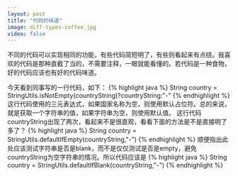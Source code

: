 ```yaml
---
layout: post
title: "代码的味道"
image: diff-types-coffee.jpg
video: false
---
```

不同的代码可以实现相同的功能，有些代码简短明了，有些则看起来有点绕。我喜欢的代码是那种直截了当的，不需要注释，一眼就能看懂的。若代码是一种食物，好的代码应该也有好的代码味道。

今天看到同事写的一行代码，如下：
{% highlight java %}
String country = StringUtils.isNotEmpty(countryString)?countryString:"-"
{% endhighlight %}
这行代码使用的三元表达式，如果国家名称为空，则使用默认占位符。总的来说，就是获取一个字符串的值，如果字符串为空，则使用默认值。
这行代码countryString出现了两次，看起来不是很直观，看看下面的方法是不是直接明了多了？
{% highlight java %}
String country = StringUtils.defaultIfEmpty(countryString,"-")
{% endhighlight %}
顺便指出此处应该测试字符串是否是blank，而不是仅仅测试是否是empty，避免countryString为空字符串的情况。所以代码应该是
{% highlight java %}
String country = StringUtils.defaultIfBlank(countryString,"-")
{% endhighlight %}
